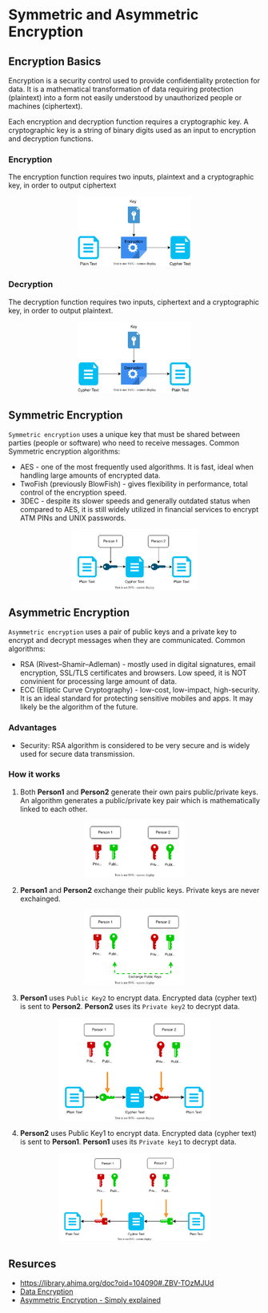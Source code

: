 # Symmetric and Asymmetric Encryption

## Encryption Basics
Encryption is a security control used to provide confidentiality protection for data. It is a mathematical transformation of data requiring protection (plaintext) into a form not easily understood by unauthorized people or machines (ciphertext).

Each encryption and decryption function requires a cryptographic key. A cryptographic key is a string of binary digits used as an input to encryption and decryption functions.

### Encryption
The encryption function requires two inputs, plaintext and a cryptographic key, in order to output ciphertext

<p align="center">
  <img src="images/encr_data.svg" width="45%">
</p>

### Decryption
The decryption function requires two inputs, ciphertext and a cryptographic key, in order to output plaintext.
<p align="center">
  <img src="images/decr_data.svg" width="45%">
</p>


## Symmetric Encryption
`Symmetric encryption` uses a unique key that must be shared between parties (people or software) who need to receive messages. Common Symmetric encryption algorithms:
  * AES - one of the most frequently used algorithms. It is fast, ideal when handling large amounts of encrypted data.
  * TwoFish (previously BlowFish) - gives flexibility in performance, total control of the encryption speed.
  * 3DEC - despite its slower speeds and generally outdated status when compared to AES, it is still widely utilized in financial services to encrypt ATM PINs and UNIX passwords.

<p align="center">
  <img src="images/sym_enc.drawio.svg" width="50%">
</p>


## Asymmetric Encryption
`Asymmetric encryption` uses a pair of public keys and a private key to encrypt and decrypt messages when they are communicated. Common algorithms:
  * RSA (Rivest–Shamir–Adleman) - mostly used in digital signatures, email encryption, SSL/TLS certificates and browsers. Low speed, it is NOT convinient for processing large amount of data.
  * ECC (Elliptic Curve Cryptography) - low-cost, low-impact, high-security. It is an ideal standard for protecting sensitive mobiles and apps. It may likely be the algorithm of the future.

### Advantages
* Security: RSA algorithm is considered to be very secure and is widely used for secure data transmission.



### How it works
1. Both **Person1** and **Person2** generate their own pairs public/private keys.
  An algorithm generates a public/private key pair which is mathematically linked to each other.

<p align="center">
  <img src="images/rsa_1.svg" width="40%">
</p>

2. **Person1** and **Person2** exchange their public keys. Private keys are never exchainged.

 
<p align="center">
  <img src="images/rsa_2.svg" width="40%">
</p>

3. **Person1** uses `Public Key2` to encrypt data. Encrypted data (cypher text) is sent to **Person2**. **Person2** uses its `Private key2` to decrypt data.


<p align="center">
  <img src="images/rsa_3.svg" width="60%">
</p>

4. **Person2** uses Public Key1 to encrypt data. Encrypted data (cypher text) is sent to **Person1**. **Person1** uses its `Private key1` to decrypt data.
<p align="center">
  <img src="images/rsa_4.svg" width="60%">
</p>


## Resurces
* https://library.ahima.org/doc?oid=104090#.ZBV-TOzMJUd
* [Data Encryption](https://preyproject.com/blog/types-of-encryption-symmetric-or-asymmetric-rsa-or-aes#:~:text=Symmetric%20vs%20Asymmetric%20Encryption,-Encryption%20types%20can&text=Symmetric%20encryption%20uses%20a%20unique,messages%20when%20they%20are%20communicated)
* [Asymmetric Encryption - Simply explained](https://www.youtube.com/watch?v=AQDCe585Lnc)
